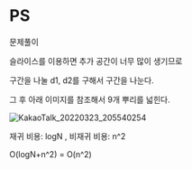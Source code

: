 # PS
문제풀이

슬라이스를 이용하면 추가 공간이 너무 많이 생기므로

구간을 나눌 d1, d2를 구해서 구간을 나눈다.

그 후 아래 이미지를 참조해서 9개 뿌리를 넓힌다.

![KakaoTalk_20220323_205540254](https://user-images.githubusercontent.com/82709044/159694468-83c35aed-de27-4dd9-b8a4-550fb3e297c9.jpg)

재귀 비용: logN , 비재귀 비용: n^2

O(logN+n^2) = O(n^2)
